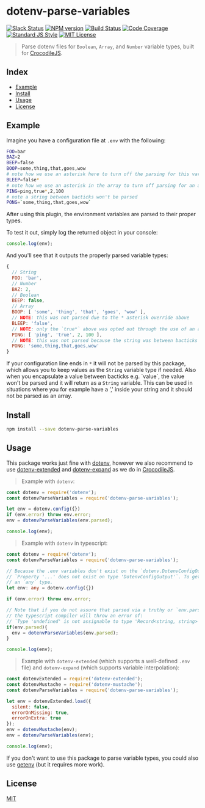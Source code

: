 
# dotenv-parse-variables

[![Slack Status][slack-image]][slack-url]
[![NPM version][npm-image]][npm-url]
[![Build Status][build-image]][build-url]
[![Code Coverage][codecoverage-image]][codecoverage-url]
[![Standard JS Style][standard-image]][standard-url]
[![MIT License][license-image]][license-url]

> Parse dotenv files for `Boolean`, `Array`, and `Number` variable types, built for [CrocodileJS][crocodile-url].


## Index

* [Example](#example)
* [Install](#install)
* [Usage](#usage)
* [License](#license)


## Example

Imagine you have a configuration file at `.env` with the following:

```bash
FOO=bar
BAZ=2
BEEP=false
BOOP=some,thing,that,goes,wow
# note how we use an asterisk here to turn off the parsing for this variable
BLEEP=false*
# note how we use an asterisk in the array to turn off parsing for an array key value
PING=ping,true*,2,100
# note a string between bacticks won't be parsed
PONG=`some,thing,that,goes,wow`
```

After using this plugin, the environment variables are parsed to their proper types.

To test it out, simply log the returned object in your console:

```js
console.log(env);
```

And you'll see that it outputs the properly parsed variable types:

```js
{
  // String
  FOO: 'bar',
  // Number
  BAZ: 2,
  // Boolean
  BEEP: false,
  // Array
  BOOP: [ 'some', 'thing', 'that', 'goes', 'wow' ],
  // NOTE: this was not parsed due to the * asterisk override above
  BLEEP: 'false',
  // NOTE: only the `true*` above was opted out through the use of an asterisk
  PING: [ 'ping', 'true', 2, 100 ],
  // NOTE: this was not parsed because the string was between bacticks
  PONG: 'some,thing,that,goes,wow'
}
```

If your configuration line ends in `*` it will not be parsed by this package, which allows you to keep values as the `String` variable type if needed. Also when you encapsulate a value between bacticks e.g. \`value\`, the value won't be parsed and it will return as a `String` variable. This can be used in situations where you for example have a ',' inside your string and it should not be parsed as an array.

## Install

```bash
npm install --save dotenv-parse-variables
```


## Usage

This package works just fine with [dotenv][dotenv], however we also recommend to use [dotenv-extended][dotenv-extended] and [dotenv-expand][dotenv-expand] as we do in [CrocodileJS][crocodile-url].

> Example with `dotenv`:

```js
const dotenv = require('dotenv');
const dotenvParseVariables = require('dotenv-parse-variables');

let env = dotenv.config({})
if (env.error) throw env.error;
env = dotenvParseVariables(env.parsed);

console.log(env);
```

> Example with `dotenv` in typescript:

```ts
const dotenv = require('dotenv');
const dotenvParseVariables = require('dotenv-parse-variables');

// Because the .env variables don't exist on the `dotenv.DotenvConfigOutput` type you'll receive an error of
// `Property '...' does not exist on type 'DotenvConfigOutput'`. To get around this you can define env as
// an `any` type.
let env: any = dotenv.config({})

if (env.error) throw env.error;

// Note that if you do not assure that parsed via a truthy or `env.parsed !== undefined`
// the typescript compiler will throw an error of:
// `Type 'undefined' is not assignable to type 'Record<string, string>'`
if(env.parsed){
  env = dotenvParseVariables(env.parsed);
}

console.log(env);
```

> Example with `dotenv-extended` (which supports a well-defined `.env` file) and `dotenv-expand` (which supports variable interpolation):

```js
const dotenvExtended = require('dotenv-extended');
const dotenvMustache = require('dotenv-mustache');
const dotenvParseVariables = require('dotenv-parse-variables');

let env = dotenvExtended.load({
  silent: false,
  errorOnMissing: true,
  errorOnExtra: true
});
env = dotenvMustache(env);
env = dotenvParseVariables(env);

console.log(env);
```

If you don't want to use this package to parse variable types, you could also use [getenv][getenv] (but it requires more work).


## License

[MIT][license-url]


[license-image]: http://img.shields.io/badge/license-MIT-blue.svg
[license-url]: LICENSE
[npm-image]: https://img.shields.io/npm/v/dotenv-parse-variables.svg
[npm-url]: https://npmjs.org/package/dotenv-parse-variables
[crocodile-url]: https://crocodilejs.com
[standard-image]: https://img.shields.io/badge/code%20style-standard%2Bes7-brightgreen.svg
[standard-url]: https://github.com/crocodilejs/eslint-config-crocodile
[slack-image]: https://img.shields.io/badge/chat-join%20slack-brightgreen
[slack-url]: https://join.slack.com/t/ladjs/shared_invite/zt-fqei6z11-Bq2trhwHQxVc5x~ifiZG0g
[dotenv]: https://github.com/motdotla/dotenv
[dotenv-expand]: https://github.com/motdotla/dotenv-expand
[dotenv-extended]: https://github.com/keithmorris/node-dotenv-extended
[getenv]: https://github.com/ctavan/node-getenv
[build-image]: https://semaphoreci.com/api/v1/niftylettuce/dotenv-parse-variables/branches/master/shields_badge.svg
[build-url]: https://semaphoreci.com/niftylettuce/dotenv-parse-variables
[codecoverage-image]: https://codecov.io/gh/niftylettuce/dotenv-parse-variables/branch/master/graph/badge.svg
[codecoverage-url]: https://codecov.io/gh/niftylettuce/dotenv-parse-variables
